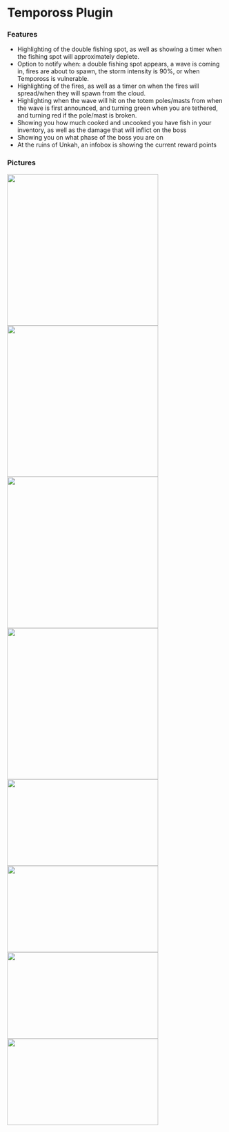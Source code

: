 # Tempoross Plugin
### Features
- Highlighting of the double fishing spot, as well as showing a timer when the fishing spot will approximately deplete.
- Option to notify when: a double fishing spot appears, a wave is coming in, fires are about to spawn, the storm intensity is 90%, or when Tempoross is vulnerable.
- Highlighting of the fires, as well as a timer on when the fires will spread/when they will spawn from the cloud.
- Highlighting when the wave will hit on the totem poles/masts from when the wave is first announced, and turning green when you are tethered, and turning red if the pole/mast is broken.
- Showing you how much cooked and uncooked you have fish in your inventory, as well as the damage that will inflict on the boss
- Showing you on what phase of the boss you are on
- At the ruins of Unkah, an infobox is showing the current reward points

### Pictures
<img align="left" width="350" height="350" src="https://user-images.githubusercontent.com/20537001/112597997-3b450f00-8e0e-11eb-9b23-b9a223f7059e.png">
<img align="left" width="350" height="350" src="https://user-images.githubusercontent.com/20537001/112598025-48fa9480-8e0e-11eb-9d0a-cbc98f6519fe.png">
<br/>
<img align="left" width="350" height="350" src="https://user-images.githubusercontent.com/20537001/112598334-bb6b7480-8e0e-11eb-95a1-460da1dc6eb5.png">
<img align="left" width="350" height="350" src="https://user-images.githubusercontent.com/20537001/112598358-c1f9ec00-8e0e-11eb-822e-e253208af8c3.png">
<br/>
<img align="left" width="350" height="200" src="https://user-images.githubusercontent.com/40608755/225803610-1d395f6e-48c8-4f19-98c0-3e6580f64664.png">
<img align="left" width="350" height="200" src="https://user-images.githubusercontent.com/40608755/225803683-e6ec429f-2d83-40c1-9708-cbdebcc977ba.png">
<br/>
<img align="left" width="350" height="200" src="https://user-images.githubusercontent.com/40608755/225803764-74610726-c93f-42a5-a03f-813d63984dfa.png">
<img align="left" width="350" height="200" src="https://user-images.githubusercontent.com/20537001/112739938-d5c16180-8f78-11eb-94ed-8868d980b81b.png">
